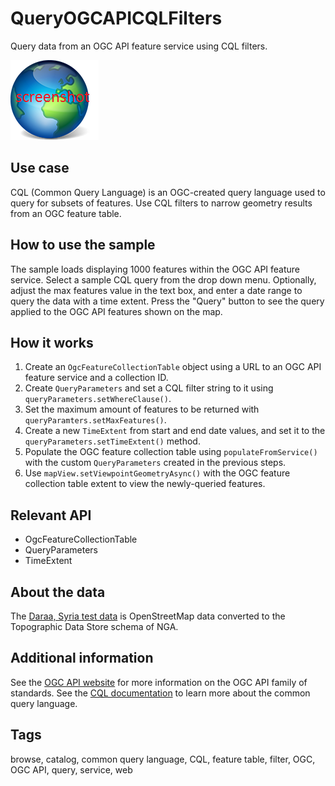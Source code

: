 # QueryOGCAPICQLFilters

Query data from an OGC API feature service using CQL filters.

![](QueryOGCAPICQLFilters.png)

## Use case

CQL (Common Query Language) is an OGC-created query language used to query for subsets of features. Use CQL filters to narrow geometry results from an OGC feature table.

## How to use the sample
The sample loads displaying 1000 features within the OGC API feature service. Select a sample CQL query from the drop down menu. Optionally, adjust the max features value in the text box, and enter a date range to query the data with a time extent. Press the "Query" button to see the query applied to the OGC API features shown on the map.

## How it works
1. Create an `OgcFeatureCollectionTable` object using a URL to an OGC API feature service and a collection ID.
2. Create `QueryParameters` and set a CQL filter string to it using `queryParameters.setWhereClause()`.
3. Set the maximum amount of features to be returned with `queryParamters.setMaxFeatures()`.
4. Create a new `TimeExtent` from start and end date values, and set it to the `queryParameters.setTimeExtent()` method.
5. Populate the OGC feature collection table using `populateFromService()` with the custom `QueryParameters` created in the previous steps.
6. Use `mapView.setViewpointGeometryAsync()` with the OGC feature collection table extent to view the newly-queried features.

## Relevant API
* OgcFeatureCollectionTable
* QueryParameters
* TimeExtent

## About the data
The [Daraa, Syria test data](https://demo.ldproxy.net/daraa) is OpenStreetMap data converted to the Topographic Data Store schema of NGA.

## Additional information
See the [OGC API website](https://ogcapi.ogc.org/) for more information on the OGC API family of standards. See the [CQL documentation](https://portal.ogc.org/files/96288#cql-core) to learn more about the common query language.

## Tags
browse, catalog, common query language, CQL, feature table, filter, OGC, OGC API, query, service, web
